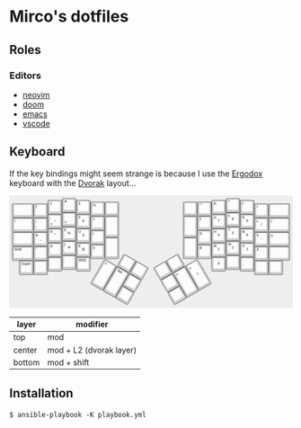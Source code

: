# Mirco's dotfiles

## Roles

### Editors

- [neovim](https://github.com/mircodezorzi/dotfiles/tree/master/roles/neovim)
- [doom](https://github.com/mircodezorzi/dotfiles/tree/master/roles/doom)
- [emacs](https://github.com/mircodezorzi/dotfiles/tree/master/roles/emacs)
- [vscode](https://github.com/mircodezorzi/dotfiles/tree/master/roles/vscode)

## Keyboard

If the key bindings might seem strange is because I use the
[Ergodox](https://www.ergodox.io/) keyboard with the
[Dvorak](https://www.dvorak-keyboard.com/) layout...

![](https://raw.githubusercontent.com/mircodezorzi/dotfiles/master/keyboard-layout.png)

| layer  | modifier                |
|--------|-------------------------|
| top    | mod                     |
| center | mod + L2 (dvorak layer) |
| bottom | mod + shift             |

## Installation

```
$ ansible-playbook -K playbook.yml
```
